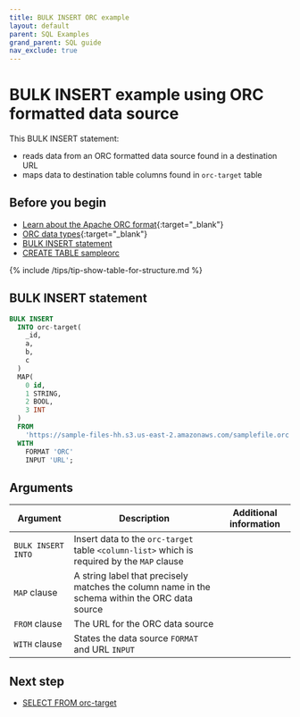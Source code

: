 ```yaml
---
title: BULK INSERT ORC example
layout: default
parent: SQL Examples
grand_parent: SQL guide
nav_exclude: true
---
```


# BULK INSERT example using ORC formatted data source

This BULK INSERT statement:
* reads data from an ORC formatted data source found in a destination URL
* maps data to destination table columns found in `orc-target` table

## Before you begin
* [Learn about the Apache ORC format](https://orc.apache.org/specification/){:target="_blank"}
* [ORC data types](https://orc.apache.org/docs/types.html){:target="_blank"}
* [BULK INSERT statement](/docs/sql-guide/statements/statement-insert-bulk)
* [CREATE TABLE sampleorc](/docs/sql-guide/examples/sql-eg-table/sql-eg-table-create-orc-target)

{% include /tips/tip-show-table-for-structure.md %}

## BULK INSERT statement

```sql
BULK INSERT
  INTO orc-target(
    _id,
    a,
    b,
    c
  )
  MAP(
    0 id,
    1 STRING,
    2 BOOL,
    3 INT
  )
  FROM
    'https://sample-files-hh.s3.us-east-2.amazonaws.com/samplefile.orc'
  WITH
    FORMAT 'ORC'
    INPUT 'URL';
```

## Arguments

| Argument | Description | Additional information |
|---|---|---|
| `BULK INSERT INTO` | Insert data to the `orc-target` table `<column-list>` which is required by the `MAP` clause |  |
| `MAP` clause | A string label that precisely matches the column name in the schema within the ORC data source |  |
| `FROM` clause | The URL for the ORC data source |  |
| `WITH` clause | States the data source `FORMAT` and URL `INPUT` |

## Next step

* [SELECT FROM orc-target](/docs/sql-guide/examples/sql-eg-select/sql-eg-select-from-orc-target)
